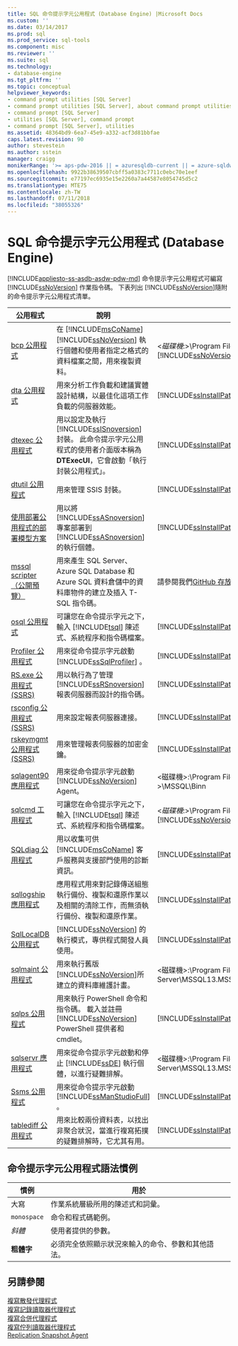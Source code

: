 ```yaml
---
title: SQL 命令提示字元公用程式 (Database Engine) |Microsoft Docs
ms.custom: ''
ms.date: 03/14/2017
ms.prod: sql
ms.prod_service: sql-tools
ms.component: misc
ms.reviewer: ''
ms.suite: sql
ms.technology:
- database-engine
ms.tgt_pltfrm: ''
ms.topic: conceptual
helpviewer_keywords:
- command prompt utilities [SQL Server]
- command prompt utilities [SQL Server], about command prompt utilities
- command prompt [SQL Server]
- utilities [SQL Server], command prompt
- command prompt [SQL Server], utilities
ms.assetid: 48364bd9-6ea7-45e9-a332-acf3d81bbfae
caps.latest.revision: 90
author: stevestein
ms.author: sstein
manager: craigg
monikerRange: '>= aps-pdw-2016 || = azuresqldb-current || = azure-sqldw-latest || >= sql-server-2016 || = sqlallproducts-allversions'
ms.openlocfilehash: 9922b38639507cbff5a0383c7711c0ebc70e1eef
ms.sourcegitcommit: e77197ec6935e15e2260a7a44587e8054745d5c2
ms.translationtype: MTE75
ms.contentlocale: zh-TW
ms.lasthandoff: 07/11/2018
ms.locfileid: "38055326"
---
```

# <a name="sql-command-prompt-utilities-database-engine"></a>SQL 命令提示字元公用程式 (Database Engine)
[!INCLUDE[appliesto-ss-asdb-asdw-pdw-md](../includes/appliesto-ss-asdb-asdw-pdw-md.md)]
  命令提示字元公用程式可編寫 [!INCLUDE[ssNoVersion](../includes/ssnoversion-md.md)] 作業指令碼。 下表列出 [!INCLUDE[ssNoVersion](../includes/ssnoversion-md.md)]隨附的命令提示字元公用程式清單。  
  
|**公用程式**|**說明**|**安裝位置**|  
|-----------------|---------------------|----------------------|  
|[bcp 公用程式](../tools/bcp-utility.md)|在 [!INCLUDE[msCoName](../includes/msconame-md.md)] [!INCLUDE[ssNoVersion](../includes/ssnoversion-md.md)] 執行個體和使用者指定之格式的資料檔案之間，用來複製資料。|\<*磁碟機*:>\Program Files\\[!INCLUDE[msCoName](../includes/msconame-md.md)][!INCLUDE[ssNoVersion](../includes/ssnoversion-md.md)]\Client SDK\ODBC\110\Tools\Binn|  
|[dta 公用程式](../tools/dta/dta-utility.md)|用來分析工作負載和建議實體設計結構，以最佳化這項工作負載的伺服器效能。|[!INCLUDE[ssInstallPathVar](../includes/ssinstallpathvar-md.md)]Tools\Binn|  
|[dtexec 公用程式](../integration-services/packages/dtexec-utility.md)|用以設定及執行 [!INCLUDE[ssISnoversion](../includes/ssisnoversion-md.md)] 封裝。 此命令提示字元公用程式的使用者介面版本稱為 **DTExecUI**，它會啟動「執行封裝公用程式」。|[!INCLUDE[ssInstallPathVar](../includes/ssinstallpathvar-md.md)]DTS\Binn|  
|[dtutil 公用程式](../integration-services/dtutil-utility.md)|用來管理 SSIS 封裝。|[!INCLUDE[ssInstallPathVar](../includes/ssinstallpathvar-md.md)]DTS\Binn|  
|[使用部署公用程式的部署模型方案](../analysis-services/multidimensional-models/deploy-model-solutions-with-the-deployment-utility.md)|用以將 [!INCLUDE[ssASnoversion](../includes/ssasnoversion-md.md)] 專案部署到 [!INCLUDE[ssASnoversion](../includes/ssasnoversion-md.md)]的執行個體。|[!INCLUDE[ssInstallPathVar](../includes/ssinstallpathvar-md.md)]Tools\Binn\VShell\Common7\IDE|  
|[mssql scripter （公開預覽）](https://blogs.technet.microsoft.com/dataplatforminsider/2017/05/17/try-new-sql-server-command-line-tools-to-generate-t-sql-scripts-and-monitor-dynamic-management-views/)|用來產生 SQL Server、 Azure SQL Database 和 Azure SQL 資料倉儲中的資料庫物件的建立及插入 T-SQL 指令碼。|請參閱我們[GitHub 存放庫](https://github.com/Microsoft/sql-xplat-cli)如需下載和使用方式資訊。| 
|[osql 公用程式](../tools/osql-utility.md)|可讓您在命令提示字元之下，輸入 [!INCLUDE[tsql](../includes/tsql-md.md)] 陳述式、系統程序和指令碼檔案。|[!INCLUDE[ssInstallPathVar](../includes/ssinstallpathvar-md.md)]Tools\Binn|  
|[Profiler 公用程式](../tools/profiler-utility.md)|用來從命令提示字元啟動 [!INCLUDE[ssSqlProfiler](../includes/sssqlprofiler-md.md)] 。|[!INCLUDE[ssInstallPathVar](../includes/ssinstallpathvar-md.md)]Tools\Binn|  
|[RS.exe 公用程式 &#40;SSRS&#41;](../reporting-services/tools/rs-exe-utility-ssrs.md)|用以執行為了管理 [!INCLUDE[ssRSnoversion](../includes/ssrsnoversion-md.md)] 報表伺服器而設計的指令碼。|[!INCLUDE[ssInstallPathVar](../includes/ssinstallpathvar-md.md)]Tools\Binn|  
|[rsconfig 公用程式 &#40;SSRS&#41;](../reporting-services/tools/rsconfig-utility-ssrs.md)|用來設定報表伺服器連接。|[!INCLUDE[ssInstallPathVar](../includes/ssinstallpathvar-md.md)]Tools\Binn|  
|[rskeymgmt 公用程式 &#40;SSRS&#41;](../reporting-services/tools/rskeymgmt-utility-ssrs.md)|用來管理報表伺服器的加密金鑰。|[!INCLUDE[ssInstallPathVar](../includes/ssinstallpathvar-md.md)]Tools\Binn|  
|[sqlagent90 應用程式](../tools/sqlagent90-application.md)|用來從命令提示字元啟動 [!INCLUDE[ssNoVersion](../includes/ssnoversion-md.md)] Agent。|\<磁碟機>:\Program Files\Microsoft SQL Server\\<*執行個體名稱*>\MSSQL\Binn|  
|[sqlcmd 工用程式](../tools/sqlcmd-utility.md)|可讓您在命令提示字元之下，輸入 [!INCLUDE[tsql](../includes/tsql-md.md)] 陳述式、系統程序和指令碼檔案。|\<*磁碟機*:>\Program Files\\[!INCLUDE[msCoName](../includes/msconame-md.md)][!INCLUDE[ssNoVersion](../includes/ssnoversion-md.md)]\Client SDK\ODBC\110\Tools\Binn|  
|[SQLdiag 公用程式](../tools/sqldiag-utility.md)|用以收集可供 [!INCLUDE[msCoName](../includes/msconame-md.md)] 客戶服務與支援部門使用的診斷資訊。|[!INCLUDE[ssInstallPathVar](../includes/ssinstallpathvar-md.md)]Tools\Binn|  
|[sqllogship 應用程式](../tools/sqllogship-application.md)|應用程式用來對記錄傳送組態執行備份、複製和還原作業以及相關的清除工作，而無須執行備份、複製和還原作業。|[!INCLUDE[ssInstallPathVar](../includes/ssinstallpathvar-md.md)]Tools\Binn|  
|[SqlLocalDB 公用程式](../tools/sqllocaldb-utility.md)|[!INCLUDE[ssNoVersion](../includes/ssnoversion-md.md)] 的執行模式，專供程式開發人員使用。|[!INCLUDE[ssInstallPathVar](../includes/ssinstallpathvar-md.md)]Tools\Binn\|  
|[sqlmaint 公用程式](../tools/sqlmaint-utility.md)|用來執行舊版 [!INCLUDE[ssNoVersion](../includes/ssnoversion-md.md)]所建立的資料庫維護計畫。|\<磁碟機>:\Program Files\Microsoft SQL Server\MSSQL13.MSSQLSERVER\MSSQL\Binn|  
|[sqlps 公用程式](../tools/sqlps-utility.md)|用來執行 PowerShell 命令和指令碼。 載入並註冊 [!INCLUDE[ssNoVersion](../includes/ssnoversion-md.md)] PowerShell 提供者和 cmdlet。|[!INCLUDE[ssInstallPathVar](../includes/ssinstallpathvar-md.md)]Tools\Binn|  
|[sqlservr 應用程式](../tools/sqlservr-application.md)|用來從命令提示字元啟動和停止 [!INCLUDE[ssDE](../includes/ssde-md.md)] 執行個體，以進行疑難排解。|\<磁碟機>:\Program Files\Microsoft SQL Server\MSSQL13.MSSQLSERVER\MSSQL\Binn|  
|[Ssms 公用程式](../tools/sql-server-management-studio/ssms-utility.md)|用來從命令提示字元啟動 [!INCLUDE[ssManStudioFull](../includes/ssmanstudiofull-md.md)] 。|[!INCLUDE[ssInstallPathVar](../includes/ssinstallpathvar-md.md)]Tools\Binn\VSShell\Common7\IDE|  
|[tablediff 公用程式](../tools/tablediff-utility.md)|用來比較兩份資料表，以找出非聚合狀況，當進行複寫拓撲的疑難排解時，它尤其有用。|[!INCLUDE[ssInstallPathVar](../includes/ssinstallpathvar-md.md)]COM|  

## <a name="command-prompt-utilities-syntax-conventions"></a>命令提示字元公用程式語法慣例  
  
|**慣例**|**用於**|  
|--------------------|------------------|  
|大寫|作業系統層級所用的陳述式和詞彙。|  
|`monospace`|命令和程式碼範例。|  
|*斜體*|使用者提供的參數。|  
|**粗體字**|必須完全依照顯示狀況來輸入的命令、參數和其他語法。|  
  
## <a name="see-also"></a>另請參閱  
 [複寫散發代理程式](../relational-databases/replication/agents/replication-distribution-agent.md)   
 [複寫記錄讀取器代理程式](../relational-databases/replication/agents/replication-log-reader-agent.md)   
 [複寫合併代理程式](../relational-databases/replication/agents/replication-merge-agent.md)   
 [複寫佇列讀取器代理程式](../relational-databases/replication/agents/replication-queue-reader-agent.md)   
 [Replication Snapshot Agent](../relational-databases/replication/agents/replication-snapshot-agent.md)  
  
  
